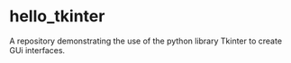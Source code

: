 # hello_tkinter

A repository demonstrating the use of the python library Tkinter to create GUi interfaces.
